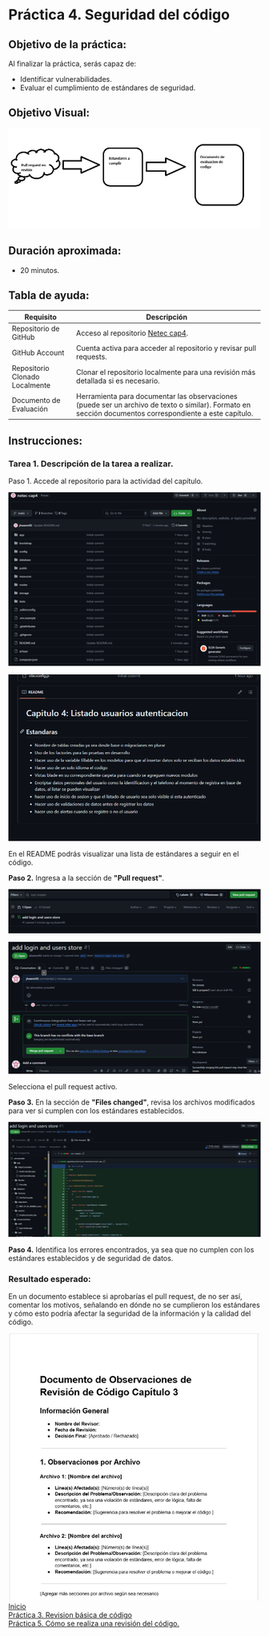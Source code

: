 # Práctica 4. Seguridad del código

## Objetivo de la práctica:
Al finalizar la práctica, serás capaz de:
- Identificar vulnerabilidades.
- Evaluar el cumplimiento de estándares de seguridad.

## Objetivo Visual: 

![diagrama1](../images/cap4/7.png)

## Duración aproximada:
- 20 minutos.

## Tabla de ayuda:

| Requisito | Descripción|
| --- | --- |
| Repositorio de GitHub | Acceso al repositorio [Netec cap4](https://github.com/mfperdomo09/netec-cap4.git). |
| GitHub Account | Cuenta activa para acceder al repositorio y revisar pull requests. |
| Repositorio Clonado Localmente | Clonar el repositorio localmente para una revisión más detallada si es necesario. |
| Documento de Evaluación | Herramienta para documentar las observaciones (puede ser un archivo de texto o similar). Formato en sección documentos correspondiente a este capítulo. |

## Instrucciones:

### Tarea 1. Descripción de la tarea a realizar.
Paso 1. Accede al repositorio para la actividad del capítulo.

![Logo](../images/cap4/1.png)

![Logo](../images/cap4/2.png)

En el README podrás visualizar una lista de estándares a seguir en el código.

**Paso 2.** Ingresa a la sección de **"Pull request"**.

![Logo](../images/cap4/3.png)

![Logo](../images/cap4/4.png)

Selecciona el pull request activo.

**Paso 3.** En la sección de **"Files changed"**, revisa los archivos modificados para ver si cumplen con los estándares establecidos.

![Logo](../images/cap4/5.png)

**Paso 4.**  Identifica los errores encontrados, ya sea que no cumplen con los estándares establecidos y de seguridad de datos.

### Resultado esperado:

En un documento establece si aprobarías el pull request, de no ser así, comentar los motivos, señalando en dónde no se cumplieron los estándares y cómo esto podría afectar la seguridad de la información y la calidad del código.

![imagen resultado](../images/cap4/6.png)<br>
[Inicio](../README.md)<br>
[Práctica 3. Revision básica de código](../Capítulo3/README.md)<br>
[Práctica 5. Cómo se realiza una revisión del código.](../Capítulo5/README.md)<br>
